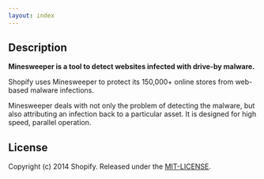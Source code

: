 ```yaml
---
layout: index
---
```


## Description

**Minesweeper is a tool to detect websites infected with drive-by malware.**

Shopify uses Minesweeper to protect its 150,000+ online stores from web-based malware infections.

Minesweeper deals with not only the problem of detecting the malware, but also attributing an infection back to a particular asset. It is designed for high speed, parallel operation.
      	  
## License

Copyright (c) 2014 Shopify. Released under the [MIT-LICENSE](http://opensource.org/licenses/MIT).
